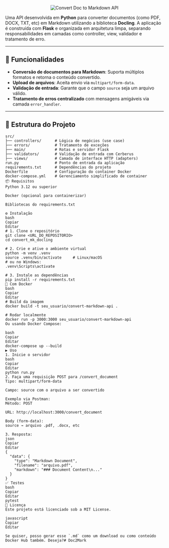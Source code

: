 <p align="center">
  <img src="https://github.com/user-attachments/assets/7d9b9968-2a13-4a0f-88d9-2fc8caeaade3" alt="Convert Doc to Markdown API" />
</p>

Uma API desenvolvida em **Python** para converter documentos (como PDF, DOCX, TXT, etc) em Markdown utilizando a biblioteca **Docling**. A aplicação é construída com **Flask** e organizada em arquitetura limpa, separando responsabilidades em camadas como controller, view, validador e tratamento de erro.

---

## 🚀 Funcionalidades

- **Conversão de documentos para Markdown**: Suporta múltiplos formatos e retorna o conteúdo convertido.
- **Upload de arquivos**: Aceita envio via `multipart/form-data`.
- **Validação de entrada**: Garante que o campo `source` seja um arquivo válido.
- **Tratamento de erros centralizado** com mensagens amigáveis via camada `error_handler`.

---

## 📁 Estrutura do Projeto

```plaintext
src/
├── controllers/      # Lógica de negócios (use case)
├── errors/           # Tratamento de exceções
├── main/             # Rotas e servidor Flask
├── validators/       # Validação de entrada com Cerberus
├── views/            # Camada de interface HTTP (adapters)
run.py                # Ponto de entrada da aplicação
requirements.txt      # Dependências do projeto
Dockerfile            # Configuração do container Docker
docker-compose.yml    # Gerenciamento simplificado de container
📦 Requisitos
Python 3.12 ou superior

Docker (opcional para containerizar)

Bibliotecas do requirements.txt

⚙️ Instalação
bash
Copiar
Editar
# 1. Clone o repositório
git clone <URL_DO_REPOSITORIO>
cd convert_mk_docling

# 2. Crie e ative o ambiente virtual
python -m venv .venv
source .venv/bin/activate     # Linux/macOS
# ou no Windows:
.venv\Scripts\activate

# 3. Instale as dependências
pip install -r requirements.txt
🐳 Com Docker
bash
Copiar
Editar
# Build da imagem
docker build -t seu_usuario/convert-markdown-api .

# Rodar localmente
docker run -p 3000:3000 seu_usuario/convert-markdown-api
Ou usando Docker Compose:

bash
Copiar
Editar
docker-compose up --build
▶️ Uso
1. Inicie o servidor
bash
Copiar
Editar
python run.py
2. Faça uma requisição POST para /convert_document
Tipo: multipart/form-data

Campo: source com o arquivo a ser convertido

Exemplo via Postman:
Método: POST

URL: http://localhost:3000/convert_document

Body (form-data):
source → arquivo .pdf, .docx, etc

3. Resposta:
json
Copiar
Editar
{
  "data": {
    "type": "Markdown Document",
    "filename": "arquivo.pdf",
    "markdown": "### Document Content\n..."
  }
}
✅ Testes
bash
Copiar
Editar
pytest
📄 Licença
Este projeto está licenciado sob a MIT License.

javascript
Copiar
Editar

Se quiser, posso gerar esse `.md` como um download ou como conteúdo Docker Hub também. Deseja?# Doc2Mark
